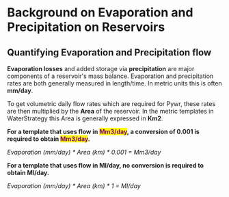 # Background on Evaporation and Precipitation on Reservoirs

## Quantifying Evaporation and Precipitation flow <a href="#quantifying-evaporation-and-precipitation-flow" id="quantifying-evaporation-and-precipitation-flow"></a>

**Evaporation losses** and added storage via **precipitation** are major components of a reservoir's mass balance. Evaporation and precipitation rates are both generally measured in length/time. In metric units this is often **mm/day**.

To get volumetric daily flow rates which are required for Pywr, these rates are then multiplied by the **Area** of the reservoir. In the metric templates in WaterStrategy this Area is generally expressed in **Km2**.

**For a template that uses flow in **<mark style="color:purple;">**Mm3/day**</mark>**, a conversion of 0.001 is required to obtain **<mark style="color:purple;">**Mm3/day**</mark>**.**

_Evaporation (mm/day) \* Area (km) \* 0.001 = Mm3/day_

**For a template that uses flow in Ml/day, no conversion is required to obtain Ml/day.**

_Evaporation (mm/day) \* Area (km) \* 1 = Ml/day_
